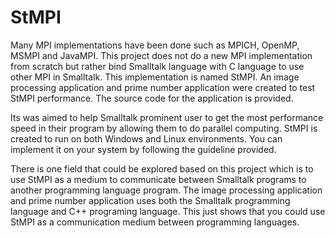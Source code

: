 # StMPI

Many MPI implementations have been done such as MPICH, OpenMP, MSMPI and JavaMPI. This project does not do a new MPI implementation from scratch but rather bind Smalltalk language with C language to use other MPI in Smalltalk. This implementation is named StMPI. An image processing application and prime number application were created to test StMPI performance. The source code for the application is provided.

Its was aimed to help Smalltalk prominent user to get the most performance speed in their program by allowing them to do parallel computing. StMPI is created to run on both Windows and Linux environments. You can implement it on your system by following the guideline provided.

There is one field that could be explored based on this project which is to use StMPI as a medium to communicate between Smalltalk programs to another programming language program. The image processing application and prime number application uses both the Smalltalk programming language and C++ programing language. This just shows that you could use StMPI as a communication medium between programming languages. 
